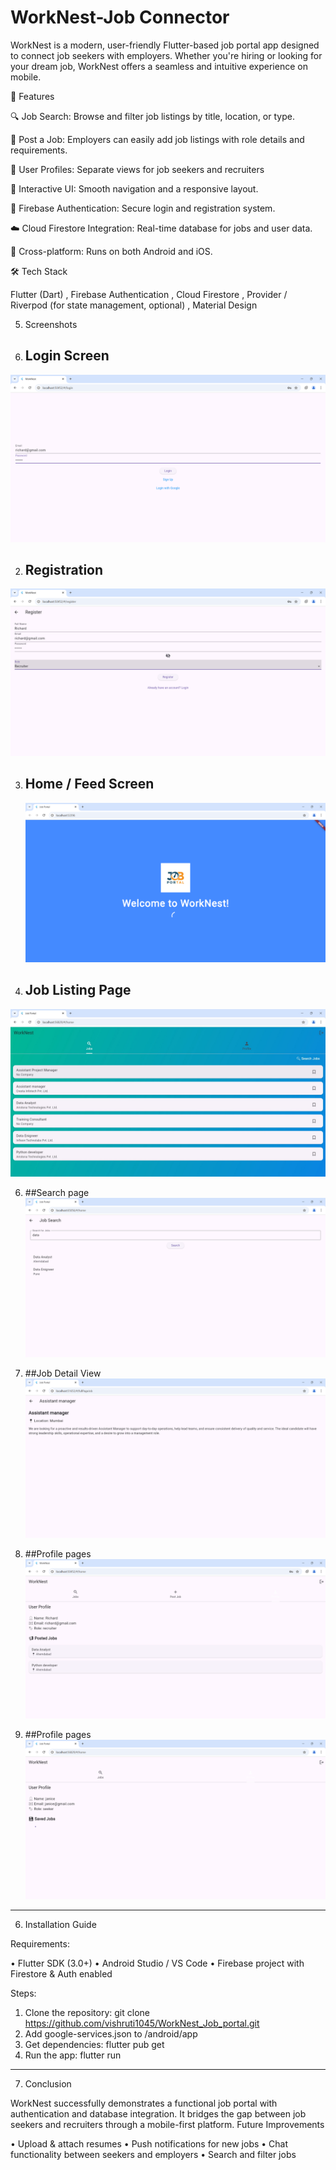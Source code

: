 # WorkNest-Job Connector

WorkNest is a modern, user-friendly Flutter-based job portal app designed to connect job seekers with employers. Whether you're hiring or looking for your dream job, WorkNest offers a seamless and intuitive experience on mobile.

🚀 Features

🔍 Job Search: Browse and filter job listings by title, location, or type.

🧾 Post a Job: Employers can easily add job listings with role details and requirements.

👤 User Profiles: Separate views for job seekers and recruiters

💬 Interactive UI: Smooth navigation and a responsive layout.

🔐 Firebase Authentication: Secure login and registration system.

☁️ Cloud Firestore Integration: Real-time database for jobs and user data.

📱 Cross-platform: Runs on both Android and iOS.

🛠️ Tech Stack

Flutter (Dart)
, Firebase Authentication
, Cloud Firestore
, Provider / Riverpod (for state management, optional)
, Material Design

5.	Screenshots
   
1.	## Login Screen
![Login](assets/login1.png)
 
2.	## Registration
  ![Register](assets/register.png)
 
3.	## Home / Feed Screen
    ![Home](assets/splash.png)
 
4.	## Job Listing Page
  ![list_job](assets/list.jpg)

6.	##Search page
  ![search](assets/search_2.png)
  
7.	##Job Detail View
   ![deatil](assets/job_desc.png)
 
8.	##Profile pages
  ![profile](assets/rec_pro.png)
 
9.	##Profile pages
  ![profile](assets/seek_pro.png)
 
________________________________________
6.	Installation Guide
   
Requirements:

•	Flutter SDK (3.0+)
•	Android Studio / VS Code
•	Firebase project with Firestore & Auth enabled

Steps:

1.	Clone the repository:
git clone https://github.com/vishruti1045/WorkNest_Job_portal.git
2.	Add google-services.json to /android/app
3.	Get dependencies:
flutter pub get
4.	Run the app:
flutter run
________________________________________
7.	Conclusion
   
WorkNest successfully demonstrates a functional job portal with authentication and database integration. It bridges the gap between job seekers and recruiters through a mobile-first platform.
Future Improvements

•	Upload & attach resumes
•	Push notifications for new jobs
•	Chat functionality between seekers and employers
•	Search and filter jobs


